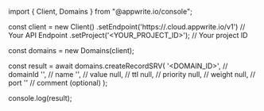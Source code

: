 import { Client, Domains } from "@appwrite.io/console";

const client = new Client()
    .setEndpoint('https://<REGION>.cloud.appwrite.io/v1') // Your API Endpoint
    .setProject('<YOUR_PROJECT_ID>'); // Your project ID

const domains = new Domains(client);

const result = await domains.createRecordSRV(
    '<DOMAIN_ID>', // domainId
    '<NAME>', // name
    '<VALUE>', // value
    null, // ttl
    null, // priority
    null, // weight
    null, // port
    '<COMMENT>' // comment (optional)
);

console.log(result);
